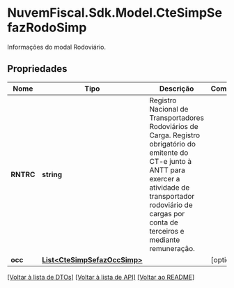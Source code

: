 # NuvemFiscal.Sdk.Model.CteSimpSefazRodoSimp
Informações do modal Rodoviário.

## Propriedades

Nome | Tipo | Descrição | Comentários
------------ | ------------- | ------------- | -------------
**RNTRC** | **string** | Registro Nacional de Transportadores Rodoviários de Carga.  Registro obrigatório do emitente do CT-e junto à ANTT para exercer a atividade de transportador rodoviário de cargas por conta de terceiros e mediante remuneração. | 
**occ** | [**List&lt;CteSimpSefazOccSimp&gt;**](CteSimpSefazOccSimp.md) |  | [optional] 

[[Voltar à lista de DTOs]](../README.md#documentation-for-models) [[Voltar à lista de API]](../README.md#documentation-for-api-endpoints) [[Voltar ao README]](../README.md)

